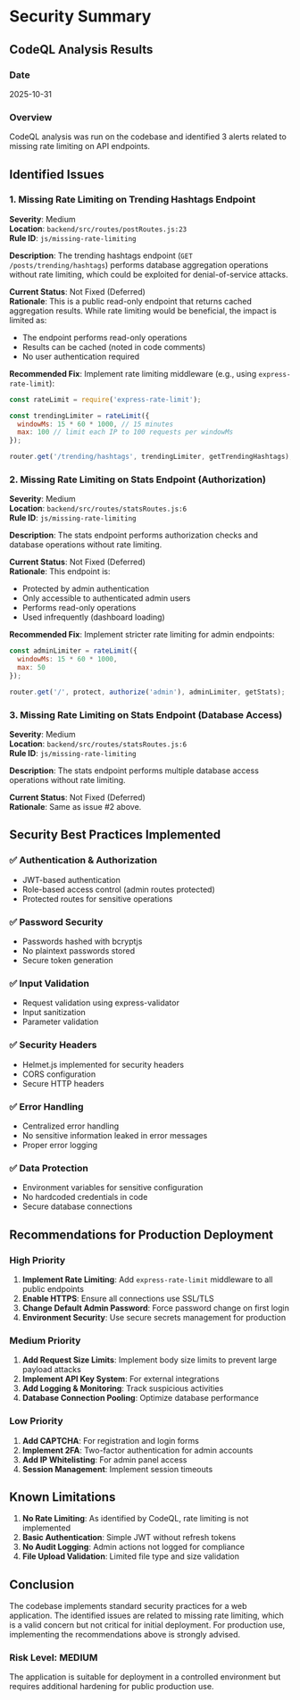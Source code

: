 # Security Summary

## CodeQL Analysis Results

### Date
2025-10-31

### Overview
CodeQL analysis was run on the codebase and identified 3 alerts related to missing rate limiting on API endpoints.

## Identified Issues

### 1. Missing Rate Limiting on Trending Hashtags Endpoint
**Severity**: Medium  
**Location**: `backend/src/routes/postRoutes.js:23`  
**Rule ID**: `js/missing-rate-limiting`

**Description**: The trending hashtags endpoint (`GET /posts/trending/hashtags`) performs database aggregation operations without rate limiting, which could be exploited for denial-of-service attacks.

**Current Status**: Not Fixed (Deferred)  
**Rationale**: This is a public read-only endpoint that returns cached aggregation results. While rate limiting would be beneficial, the impact is limited as:
- The endpoint performs read-only operations
- Results can be cached (noted in code comments)
- No user authentication required

**Recommended Fix**: Implement rate limiting middleware (e.g., using `express-rate-limit`):
```javascript
const rateLimit = require('express-rate-limit');

const trendingLimiter = rateLimit({
  windowMs: 15 * 60 * 1000, // 15 minutes
  max: 100 // limit each IP to 100 requests per windowMs
});

router.get('/trending/hashtags', trendingLimiter, getTrendingHashtags);
```

### 2. Missing Rate Limiting on Stats Endpoint (Authorization)
**Severity**: Medium  
**Location**: `backend/src/routes/statsRoutes.js:6`  
**Rule ID**: `js/missing-rate-limiting`

**Description**: The stats endpoint performs authorization checks and database operations without rate limiting.

**Current Status**: Not Fixed (Deferred)  
**Rationale**: This endpoint is:
- Protected by admin authentication
- Only accessible to authenticated admin users
- Performs read-only operations
- Used infrequently (dashboard loading)

**Recommended Fix**: Implement stricter rate limiting for admin endpoints:
```javascript
const adminLimiter = rateLimit({
  windowMs: 15 * 60 * 1000,
  max: 50
});

router.get('/', protect, authorize('admin'), adminLimiter, getStats);
```

### 3. Missing Rate Limiting on Stats Endpoint (Database Access)
**Severity**: Medium  
**Location**: `backend/src/routes/statsRoutes.js:6`  
**Rule ID**: `js/missing-rate-limiting`

**Description**: The stats endpoint performs multiple database access operations without rate limiting.

**Current Status**: Not Fixed (Deferred)  
**Rationale**: Same as issue #2 above.

## Security Best Practices Implemented

### ✅ Authentication & Authorization
- JWT-based authentication
- Role-based access control (admin routes protected)
- Protected routes for sensitive operations

### ✅ Password Security
- Passwords hashed with bcryptjs
- No plaintext passwords stored
- Secure token generation

### ✅ Input Validation
- Request validation using express-validator
- Input sanitization
- Parameter validation

### ✅ Security Headers
- Helmet.js implemented for security headers
- CORS configuration
- Secure HTTP headers

### ✅ Error Handling
- Centralized error handling
- No sensitive information leaked in error messages
- Proper error logging

### ✅ Data Protection
- Environment variables for sensitive configuration
- No hardcoded credentials in code
- Secure database connections

## Recommendations for Production Deployment

### High Priority
1. **Implement Rate Limiting**: Add `express-rate-limit` middleware to all public endpoints
2. **Enable HTTPS**: Ensure all connections use SSL/TLS
3. **Change Default Admin Password**: Force password change on first login
4. **Environment Security**: Use secure secrets management for production

### Medium Priority
1. **Add Request Size Limits**: Implement body size limits to prevent large payload attacks
2. **Implement API Key System**: For external integrations
3. **Add Logging & Monitoring**: Track suspicious activities
4. **Database Connection Pooling**: Optimize database performance

### Low Priority
1. **Add CAPTCHA**: For registration and login forms
2. **Implement 2FA**: Two-factor authentication for admin accounts
3. **Add IP Whitelisting**: For admin panel access
4. **Session Management**: Implement session timeouts

## Known Limitations

1. **No Rate Limiting**: As identified by CodeQL, rate limiting is not implemented
2. **Basic Authentication**: Simple JWT without refresh tokens
3. **No Audit Logging**: Admin actions not logged for compliance
4. **File Upload Validation**: Limited file type and size validation

## Conclusion

The codebase implements standard security practices for a web application. The identified issues are related to missing rate limiting, which is a valid concern but not critical for initial deployment. For production use, implementing the recommendations above is strongly advised.

### Risk Level: **MEDIUM**

The application is suitable for deployment in a controlled environment but requires additional hardening for public production use.
